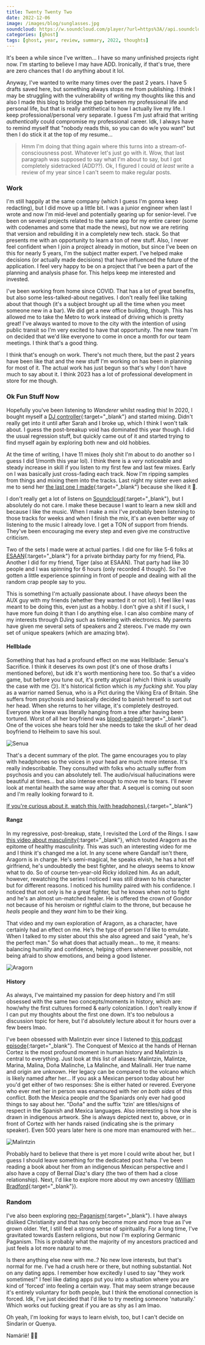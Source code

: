 ```yaml
---
title: Twenty Twenty Two
date: 2022-12-06
image: /images/blog/sunglasses.jpg
soundcloud: https://w.soundcloud.com/player/?url=https%3A//api.soundcloud.com/tracks/1327352572
categories: [ghost]
tags: [ghost, year, review, summary, 2022, thoughts]
---
```


It's been a while since I've written... I have so many unfinished projects right now. I'm starting to believe I may have ADD. Ironically, if that's true, there are zero chances that I do anything about it lol.

Anyway, I've wanted to write many times over the past 2 years. I have 5 drafts saved here, but something always stops me from publishing. I think I may be struggling with the vulnerability of writing my thoughts like this and also I made this blog to bridge the gap between my professional life and personal life, but that is really antithetical to how I actually live my life. I keep professional/personal very separate. I guess I'm just afraid that writing *authentically* could compromise my professional career. Idk, I always have to remind myself that "nobody reads this, so you can do w/e you want" but then I do stick it at the top of my resume...

>Hmm I'm doing that thing again where this turns into a stream-of-consciousness post. Whatever let's just go with it. Wow, that last paragraph was supposed to say what I'm about to say, but I got completely sidetracked (ADD??). Ok, I figured I could *at least* write a review of my year since I can't seem to make regular posts.

### Work
I'm still happily at the same company (which I guess I'm gonna keep redacting), but I did move up a little bit. I was a junior engineer when last I wrote and now I'm mid-level and potentially gearing up for senior-level. I've been on several projects related to the same app for my entire career (some with codenames and some that made the news), but now we are retiring that version and rebuilding it in a completely new tech. stack. So that presents me with an opportunity to learn a ton of new stuff. Also, I never feel confident when I join a project already in motion, but since I've been on this for nearly 5 years, I'm the subject matter expert. I've helped make decisions (or actually made decisions) that have influenced the future of the application. I feel very happy to be on a project that I've been a part of the planning and analysis phase for. This helps keep me interested and invested. 

I've been working from home since COVID. That has a lot of great benefits, but also some less-talked-about negatives. I don't really feel like talking about that though (it's a subject brought up all the time when you meet someone new in a bar). We did get a new office building, though. This has allowed me to take the Metro to work instead of driving which is pretty great! I've always wanted to move to the city with the intention of using public transit so I'm very excited to have that opportunity. The new team I'm on decided that we'd like everyone to come in once a month for our team meetings. I think that's a good thing.

I think that's enough on work. There's not much there, but the past 2 years have been like that and the new stuff I'm working on has been in planning for most of it. The actual work has just begun so that's why I don't have much to say about it. I think 2023 has a lot of professional development in store for me though.

### Ok Fun Stuff Now
Hopefully you've been listening to *Wanderer* whilst reading this! In 2020, I bought myself a [DJ controller](https://www.denondj.com/mc6000%20mk2-mc6000mk2){:target="_blank"} and started mixing. Didn't really get into it until after Sarah and I broke up, which I think I won't talk about. I guess the post-breakup void has dominated this year though. I did the usual regression stuff, but quickly came out of it and started trying to find myself again by exploring both new and old hobbies.

At the time of writing, I have 11 mixes (holy shit I'm about to do another so I guess I did 1/month this year lol). I think there is a *very* noticeable and steady increase in skill if you listen to my first few and last few mixes. Early on I was basically just cross-fading each track. Now I'm ripping samples from things and mixing them into the tracks. Last night my sister even asked me to send her [the last one I made](https://on.soundcloud.com/kD9Rr){:target="_blank"} because she liked it 🥺.

I don't really get a lot of listens on [Soundcloud](https://soundcloud.com/ricky_real){:target="_blank"}, but I absolutely do not care. I make these because I want to learn a new skill and because I like the music. When I make a mix I've probably been listening to those tracks for weeks and when I finish the mix, it's an even better way of listening to the music I already love. I get a TON of support from friends. They've been encouraging me every step and even give me constructive criticism.

Two of the sets I made were at actual parties. I did one for like 5-6 folks at [ESAAN](https://esaanmclean.com){:target="_blank"} for a private birthday party for my friend, Pla. Another I did for my friend, Tiger (also at ESAAN). That party had like 30 people and I was spinning for 6 hours (only recorded 4 though). So I've gotten a little experience spinning in front of people and dealing with all the random crap people say to you.

This is something I'm actually passionate about. I have *always* been the AUX guy with my friends (whether they wanted it or not lol). I feel like I was meant to be doing this, even just as a hobby. I don't give a shit if I suck, I have more fun doing it than I do anything else. I can also combine many of my interests through DJing such as tinkering with electronics. My parents have given me several sets of speakers and 2 stereos. I've made my own set of unique speakers (which are amazing btw).

#### Hellblade
Something that has had a profound effect on me was Hellblade: Senua's Sacrifice. I think it deserves its own post (it's one of those drafts I mentioned before), but idk it's worth mentioning here too. So that's a video game, but before you tune out, it's pretty atypical (which I think is usually the case with me 😏). It's historical fiction which is *my fucking shit*. You play as a warrior named Senua, who is a Pict during the Viking Era of Britain. She suffers from psychosis and basically decided to banish herself to sort out her head. When she returns to her village, it's completely destroyed. Everyone she knew was literally hanging from a tree after having been tortured. Worst of all her boyfriend was [blood-eagled](https://en.wikipedia.org/wiki/Blood_eagle){:target="_blank"}. One of the voices she hears told her she needs to take the skull of her dead boyfriend to Helheim to save his soul.

![Senua](/images/blog/senua1.jpg)

That's a decent summary of the plot. The game encourages you to play with headphones so the voices in your head are much more intense. It's really indescribable. They consulted with folks who actually suffer from psychosis and you can absolutely tell. The audio/visual hallucinations were beautiful at times... but also intense enough to move me to tears. I'll never look at mental health the same way after that. A sequel is coming out soon and I'm really looking forward to it.

[If you're curious about it, watch this (with headphones).](https://youtu.be/rob7C1lCYEI){:target="_blank"}

#### Rangz
In my regressive, post-breakup, state, I revisited the Lord of the Rings. I saw [this video about masculinity](https://youtu.be/pv_KAnY5XNQ){:target="_blank"}, which touted Aragorn as the epitome of healthy masculinity. This was such an interesting video for me and I think it's changed me a lot. In any scene where Gandalf isn't there, Aragorn is in charge. He's semi-magical, he speaks elvish, he has a hot elf girlfriend, he's undoubtedly the best fighter, and he *always* seems to know what to do. So of course ten-year-old Ricky idolized him. As an adult, however, rewatching the series I noticed I was still drawn to his character but for different reasons. I noticed his humility paired with his confidence. I noticed that not only is he a great fighter, but he knows when *not* to fight and he's an almost un-matched healer. He is offered the crown of Gondor not because of his heroism or rightful claim to the throne, but because he *heals* people and they *want* him to be their king.

That video and my own exploration of Aragorn, as a character, have certainly had an effect on me. He's the type of person I'd like to emulate. When I talked to my sister about this she also agreed and said "yeah, he's the perfect man." So what does that actually mean... to me, it means: balancing humility and confidence, helping others whenever possible, not being afraid to show emotions, and being a good listener.

![Aragorn](/images/blog/aragorn.png)

#### History
As always, I've maintained my passion for deep history and I'm still obsessed with the same two concepts/moments in history, which are: how/why the first cultures formed & early colonization. I don't really know if I can put my thoughts about the first one down. It's too nebulous a discussion topic for here, but I'd absolutely lecture about it for hours over a few beers lmao. 

I've been obsessed with Malintzin ever since I listened to [this podcast episode](https://youtu.be/f8JVdpWCKeM){:target="_blank"}. The Conquest of Mexico at the hands of Hernan Cortez is the most profound moment in human history and Malintzin is central to everything. Just look at this list of aliases: Malintzin, Malintze, Marina, Malina, Doña Malinche, La Malinche, and Malinalli. Her true name and origin are unknown. Her legacy can be compared to the volcano which is likely named after her... If you ask a Mexican person today about her you'd get either of two responses: She is either hated or revered. Everyone who ever met her in person was enamoured with her *on both sides* of this conflict. Both the Mexica people *and* the Spaniards only ever had good things to say about her. "Doña" and the suffix 'tzin' are titles/signs of respect in the Spanish and Mexica languages. Also interesting is how she is drawn in indigenous artwork. She is always depicted next to, above, or in front of Cortez with her hands raised (indicating she is the primary speaker). Even 500 years later here is one more man enamoured with her...

![Malintzin](/images/blog/malinche.jpg)

Probably hard to believe that there is yet more I could write about her, but I guess I should leave something for the dedicated post haha. I've been reading a book about her from an indigenous Mexican perspective and I also have a copy of Bernal Diaz's diary (the two of them had a close relationship). Next, I'd like to explore more about my own ancestry ([William Bradford](https://en.wikipedia.org/wiki/William_Bradford_(governor)){:target="_blank"}).

### Random
I've also been exploring [neo-Paganism](https://en.wikipedia.org/wiki/Modern_paganism){:target="_blank"}. I have always disliked Christianity and that has only become more and more true as I've grown older. Yet, I still feel a strong sense of spirituality. For a long time, I've gravitated towards Eastern religions, but now I'm exploring Germanic Paganism. This is probably what the majority of my ancestors practiced and just feels a lot more natural to me.

Is there anything else new with me..? No new love interests, but that's normal for me. I've had a crush here or there, but nothing substantial. Not on any dating apps. I remember how excitedly I used to say "they work sometimes!" I feel like dating apps put you into a situation where you are kind of 'forced' into feeling a certain way. That may seem strange because it's entirely voluntary for both people, but I think the emotional connection is forced. Idk, I've just decided that I'd like to try meeting someone 'naturally.' Which works out fucking great if you are as shy as I am lmao.

Oh yeah, I'm looking for ways to learn elvish, too, but I can't decide on Sindarin or Quenya.

Namárië! 👋🏼